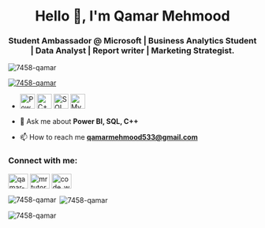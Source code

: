 <h1 align="center">Hello 👋, I'm Qamar Mehmood</h1>
<h3 align="center">Student Ambassador @ Microsoft | Business Analytics Student | Data Analyst | Report writer | Marketing Strategist.</h3>

<p align="left"> <img src="https://komarev.com/ghpvc/?username=7458-qamar&label=Profile%20views&color=0e75b6&style=flat" alt="7458-qamar" /> </p>

<p align="left"> <a href="https://github.com/ryo-ma/github-profile-trophy"><img src="https://github-profile-trophy.vercel.app/?username=7458-qamar" alt="7458-qamar" /></a> </p>

- 
  <p align="left">
    <img src="https://img.icons8.com/color/48/000000/power-bi.png" alt="Power BI" width="30" height="30"/>
    <img src="https://img.icons8.com/color/48/000000/c-plus-plus-logo.png" alt="C++" width="30" height="30"/>
    <img src="https://img.icons8.com/color/48/000000/sql.png" alt="SQL" width="30" height="30"/>
    <img src="https://img.icons8.com/ios/50/000000/mysql-logo.png" alt="MySQL" width="30" height="30"/>
  </p>

- 💬 Ask me about **Power BI, SQL, C++**

- 📫 How to reach me **qamarmehmood533@gmail.com**

<h3 align="left">Connect with me:</h3>
<p align="left">
  <a href="https://linkedin.com/in/qamar-mehmood-a47bb625b" target="blank"><img align="center" src="https://raw.githubusercontent.com/rahuldkjain/github-profile-readme-generator/master/src/images/icons/Social/linked-in-alt.svg" alt="qamar-mehmood-a47bb625b" height="30" width="40" /></a>
  <a href="https://www.youtube.com/c/mr tutor" target="blank"><img align="center" src="https://raw.githubusercontent.com/rahuldkjain/github-profile-readme-generator/master/src/images/icons/Social/youtube.svg" alt="mr tutor" height="30" width="40" /></a>
  <a href="https://www.instagram.com/code_with_qamar/" target="blank"><img align="center" src="https://raw.githubusercontent.com/rahuldkjain/github-profile-readme-generator/master/src/images/icons/Social/instagram.svg" alt="code_with_qamar" height="30" width="40" /></a>
</p>

<p><img align="left" src="https://github-readme-stats.vercel.app/api/top-langs?username=7458-qamar&show_icons=true&locale=en&layout=compact" alt="7458-qamar" /></p>

<p>&nbsp;<img align="center" src="https://github-readme-stats.vercel.app/api?username=7458-qamar&show_icons=true&locale=en" alt="7458-qamar" /></p>

<p><img align="center" src="https://github-readme-streak-stats.herokuapp.com/?user=7458-qamar&" alt="7458-qamar" /></p>
